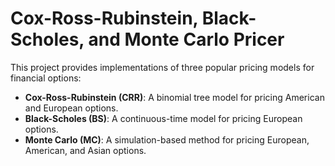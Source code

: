 # Cox-Ross-Rubinstein, Black-Scholes, and Monte Carlo Pricer

This project provides implementations of three popular pricing models for financial options:

- **Cox-Ross-Rubinstein (CRR)**: A binomial tree model for pricing American and European options.
- **Black-Scholes (BS)**: A continuous-time model for pricing European options.
- **Monte Carlo (MC)**: A simulation-based method for pricing European, American, and Asian options.




